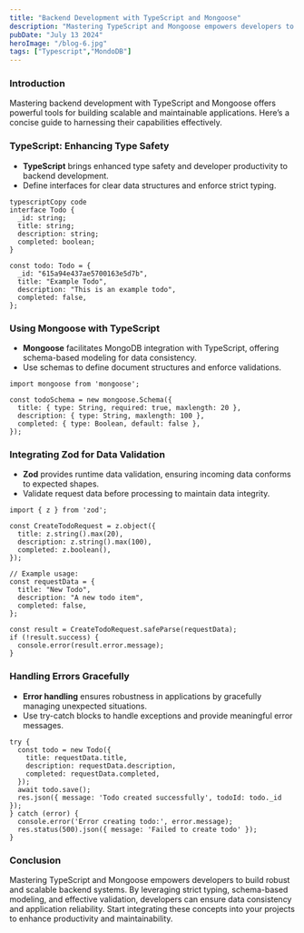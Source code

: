 ```yaml
---
title: "Backend Development with TypeScript and Mongoose"
description: "Mastering TypeScript and Mongoose empowers developers to build robust and scalable backend systems."
pubDate: "July 13 2024"
heroImage: "/blog-6.jpg"
tags: ["Typescript","MondoDB"]
---
```


### Introduction

Mastering backend development with TypeScript and Mongoose offers powerful tools for building scalable and maintainable applications. Here’s a concise guide to harnessing their capabilities effectively.

### TypeScript: Enhancing Type Safety

- **TypeScript** brings enhanced type safety and developer productivity to backend development.
- Define interfaces for clear data structures and enforce strict typing.

```tsx
typescriptCopy code
interface Todo {
  _id: string;
  title: string;
  description: string;
  completed: boolean;
}

const todo: Todo = {
  _id: "615a94e437ae5700163e5d7b",
  title: "Example Todo",
  description: "This is an example todo",
  completed: false,
};

```

### Using Mongoose with TypeScript

- **Mongoose** facilitates MongoDB integration with TypeScript, offering schema-based modeling for data consistency.
- Use schemas to define document structures and enforce validations.

```tsx
import mongoose from 'mongoose';

const todoSchema = new mongoose.Schema({
  title: { type: String, required: true, maxlength: 20 },
  description: { type: String, maxlength: 100 },
  completed: { type: Boolean, default: false },
});

```

### Integrating Zod for Data Validation

- **Zod** provides runtime data validation, ensuring incoming data conforms to expected shapes.
- Validate request data before processing to maintain data integrity.

```tsx
import { z } from 'zod';

const CreateTodoRequest = z.object({
  title: z.string().max(20),
  description: z.string().max(100),
  completed: z.boolean(),
});

// Example usage:
const requestData = {
  title: "New Todo",
  description: "A new todo item",
  completed: false,
};

const result = CreateTodoRequest.safeParse(requestData);
if (!result.success) {
  console.error(result.error.message);
}

```

### Handling Errors Gracefully

- **Error handling** ensures robustness in applications by gracefully managing unexpected situations.
- Use try-catch blocks to handle exceptions and provide meaningful error messages.

```tsx
try {
  const todo = new Todo({
    title: requestData.title,
    description: requestData.description,
    completed: requestData.completed,
  });
  await todo.save();
  res.json({ message: 'Todo created successfully', todoId: todo._id });
} catch (error) {
  console.error('Error creating todo:', error.message);
  res.status(500).json({ message: 'Failed to create todo' });
}

```

### Conclusion

Mastering TypeScript and Mongoose empowers developers to build robust and scalable backend systems. By leveraging strict typing, schema-based modeling, and effective validation, developers can ensure data consistency and application reliability. Start integrating these concepts into your projects to enhance productivity and maintainability.